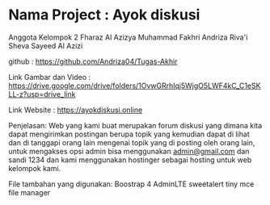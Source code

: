# Nama Project : Ayok diskusi

Anggota Kelompok 2
Fharaz Al Azizya
Muhammad Fakhri Andriza
Riva'i Sheva
Sayeed Al Azizi

github : https://github.com/Andriza04/Tugas-Akhir

Link Gambar dan Video : https://drive.google.com/drive/folders/1OvwGRrhlqj5WjgO5LWF4kC_C1eSKLL-z?usp=drive_link

Link Website : https://ayokdiskusi.online


Penjelasan:
Web yang kami buat merupakan forum diskusi yang dimana kita dapat mengirimkan postingan berupa topik yang kemudian dapat di lihat dan di tanggapi orang lain mengenai topik yang di posting oleh orang lain, untuk mengakses opsi admin bisa menggunakan admin@gmail.com dan sandi 1234 dan kami menggunakan hostinger sebagai hosting untuk web kelompok kami.

File tambahan yang digunakan:
Boostrap 4
AdminLTE
sweetalert
tiny mce
file manager

